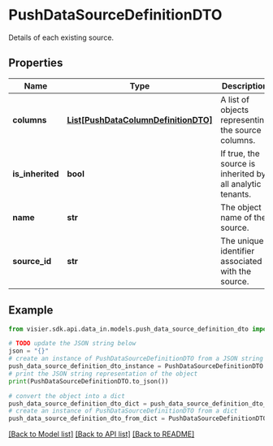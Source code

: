 # PushDataSourceDefinitionDTO

Details of each existing source.

## Properties

Name | Type | Description | Notes
------------ | ------------- | ------------- | -------------
**columns** | [**List[PushDataColumnDefinitionDTO]**](PushDataColumnDefinitionDTO.md) | A list of objects representing the source columns. | [optional] 
**is_inherited** | **bool** | If true, the source is inherited by all analytic tenants. | [optional] 
**name** | **str** | The object name of the source. | [optional] 
**source_id** | **str** | The unique identifier associated with the source. | [optional] 

## Example

```python
from visier.sdk.api.data_in.models.push_data_source_definition_dto import PushDataSourceDefinitionDTO

# TODO update the JSON string below
json = "{}"
# create an instance of PushDataSourceDefinitionDTO from a JSON string
push_data_source_definition_dto_instance = PushDataSourceDefinitionDTO.from_json(json)
# print the JSON string representation of the object
print(PushDataSourceDefinitionDTO.to_json())

# convert the object into a dict
push_data_source_definition_dto_dict = push_data_source_definition_dto_instance.to_dict()
# create an instance of PushDataSourceDefinitionDTO from a dict
push_data_source_definition_dto_from_dict = PushDataSourceDefinitionDTO.from_dict(push_data_source_definition_dto_dict)
```
[[Back to Model list]](../README.md#documentation-for-models) [[Back to API list]](../README.md#documentation-for-api-endpoints) [[Back to README]](../README.md)


